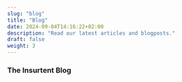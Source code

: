 ```yaml
---
slug: "blog"
title: "Blog"
date: 2024-09-04T14:16:22+02:00 
description: "Read our latest articles and blogposts."
draft: false 
weight: 3
---
```


### The Insurtent Blog


<!-- - [A Brief History of Insurance](./history-of-insurance)  -->

